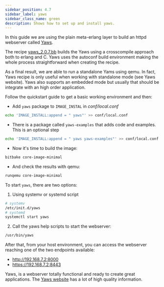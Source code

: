 ```yaml
---
sidebar_position: 4.7
sidebar_label: yaws
sidebar_class_name: green
description: Shows how to set up and install yaws.
---
```


In this guide we are using the plain meta-erlang layer to build an httpd
webserver called [Yaws](http://yaws.hyber.org/).

The recipe
[yaws_2.0.7.bb](https://github.com/meta-erlang/meta-erlang/blob/master/recipes-httpd/yaws/yaws_2.0.7.bb)
builds the Yaws using a crosscompile approach both to erlang and C. Yaws uses
the autoconf build environment making the whole process straightforward when
creating the recipe.

As a final result, we are able to run a standalone Yams using qemu. In fact,
Yaws recipe is only useful when working with standalone mode (see Yaws website).
Yaws also supports an embedded mode but usually that should be integrate with an
high order application.

Follow the quickstart guide to get a basic working environment and then:

- Add `yaws` package to `IMAGE_INSTAL` in _conf/local.conf_

```bash
echo 'IMAGE_INSTALL:append = " yaws"' >> conf/local.conf
```

- There is a package called `yaws-examples` that adds code and examples. This is
  an optional step

```bash
echo 'IMAGE_INSTALL:append = " yaws yaws-examples"' >> conf/local.conf
```

- Now it's time to build the image:

```bash
bitbake core-image-minimal
```

- And check the results with qemu:

```bash
runqemu core-image-minimal
```

To start `yaws`, there are two options:

1. Using systemv or systemd script

```bash
# systemv
/etc/init.d/yaws
# systemd
systemctl start yaws
```

2. Call the yaws help scripts to start the webserver:

```bash
/usr/bin/yaws
```

After that, from your host environment, you can access the webserver reaching
one of the two endpoints available:

- http://192.168.7.2:8000
- https://192.168.7.2:8443

Yaws, is a webserver totally functional and ready to create great applications.
The [Yaws website](http://yaws.hyber.org/) has a lot of high quality
information.
